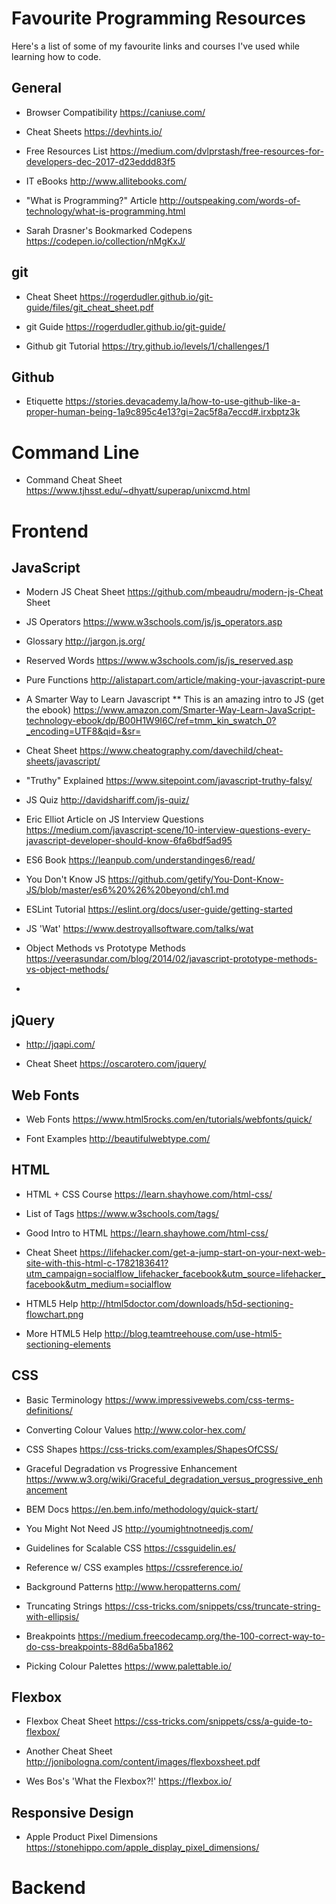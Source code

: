 # Favourite Programming Resources

Here's a  list of some of my favourite links and courses I've used while learning how to code.  

## General

- Browser Compatibility https://caniuse.com/ 

- Cheat Sheets https://devhints.io/

- Free Resources List https://medium.com/dvlprstash/free-resources-for-developers-dec-2017-d23eddd83f5

- IT eBooks http://www.allitebooks.com/ 

- "What is Programming?" Article http://outspeaking.com/words-of-technology/what-is-programming.html

- Sarah Drasner's Bookmarked Codepens https://codepen.io/collection/nMgKxJ/ 


## git

- Cheat Sheet https://rogerdudler.github.io/git-guide/files/git_cheat_sheet.pdf

- git Guide https://rogerdudler.github.io/git-guide/ 

- Github git Tutorial https://try.github.io/levels/1/challenges/1


## Github 

- Etiquette https://stories.devacademy.la/how-to-use-github-like-a-proper-human-being-1a9c895c4e13?gi=2ac5f8a7eccd#.irxbptz3k


# Command Line

- Command Cheat Sheet https://www.tjhsst.edu/~dhyatt/superap/unixcmd.html


# Frontend


## JavaScript

- Modern JS Cheat Sheet https://github.com/mbeaudru/modern-js-Cheat Sheet

- JS Operators https://www.w3schools.com/js/js_operators.asp

- Glossary http://jargon.js.org/

- Reserved Words https://www.w3schools.com/js/js_reserved.asp

- Pure Functions http://alistapart.com/article/making-your-javascript-pure

- A Smarter Way to Learn Javascript ** This is an amazing intro to JS (get the ebook) https://www.amazon.com/Smarter-Way-Learn-JavaScript-technology-ebook/dp/B00H1W9I6C/ref=tmm_kin_swatch_0?_encoding=UTF8&qid=&sr=

- Cheat Sheet https://www.cheatography.com/davechild/cheat-sheets/javascript/

- "Truthy" Explained https://www.sitepoint.com/javascript-truthy-falsy/

- JS Quiz http://davidshariff.com/js-quiz/

- Eric Elliot Article on JS Interview Questions https://medium.com/javascript-scene/10-interview-questions-every-javascript-developer-should-know-6fa6bdf5ad95

- ES6 Book https://leanpub.com/understandinges6/read/

- You Don't Know JS https://github.com/getify/You-Dont-Know-JS/blob/master/es6%20%26%20beyond/ch1.md

- ESLint Tutorial https://eslint.org/docs/user-guide/getting-started

- JS 'Wat' https://www.destroyallsoftware.com/talks/wat

- Object Methods vs Prototype Methods https://veerasundar.com/blog/2014/02/javascript-prototype-methods-vs-object-methods/

- 

## jQuery

- http://jqapi.com/

- Cheat Sheet https://oscarotero.com/jquery/


## Web Fonts 

- Web Fonts https://www.html5rocks.com/en/tutorials/webfonts/quick/

- Font Examples http://beautifulwebtype.com/


## HTML

- HTML + CSS Course https://learn.shayhowe.com/html-css/

- List of Tags https://www.w3schools.com/tags/

- Good Intro to HTML https://learn.shayhowe.com/html-css/

- Cheat Sheet https://lifehacker.com/get-a-jump-start-on-your-next-web-site-with-this-html-c-1782183641?utm_campaign=socialflow_lifehacker_facebook&utm_source=lifehacker_facebook&utm_medium=socialflow

- HTML5 Help http://html5doctor.com/downloads/h5d-sectioning-flowchart.png

- More HTML5 Help http://blog.teamtreehouse.com/use-html5-sectioning-elements


## CSS 

- Basic Terminology https://www.impressivewebs.com/css-terms-definitions/

- Converting Colour Values http://www.color-hex.com/

- CSS Shapes https://css-tricks.com/examples/ShapesOfCSS/

- Graceful Degradation vs Progressive Enhancement https://www.w3.org/wiki/Graceful_degradation_versus_progressive_enhancement

- BEM Docs https://en.bem.info/methodology/quick-start/

- You Might Not Need JS http://youmightnotneedjs.com/ 

- Guidelines for Scalable CSS https://cssguidelin.es/

- Reference w/ CSS examples https://cssreference.io/

- Background Patterns http://www.heropatterns.com/

- Truncating Strings https://css-tricks.com/snippets/css/truncate-string-with-ellipsis/

- Breakpoints https://medium.freecodecamp.org/the-100-correct-way-to-do-css-breakpoints-88d6a5ba1862

- Picking Colour Palettes https://www.palettable.io/


## Flexbox

- Flexbox Cheat Sheet https://css-tricks.com/snippets/css/a-guide-to-flexbox/

- Another Cheat Sheet http://jonibologna.com/content/images/flexboxsheet.pdf

- Wes Bos's 'What the Flexbox?!' https://flexbox.io/


## Responsive Design

- Apple Product Pixel Dimensions https://stonehippo.com/apple_display_pixel_dimensions/ 


# Backend

